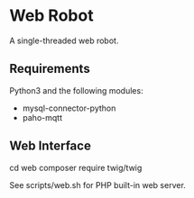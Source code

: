 # Web Robot

A single-threaded web robot.

## Requirements

Python3 and the following modules:

 * mysql-connector-python
 * paho-mqtt

## Web Interface

cd web
composer require twig/twig

See scripts/web.sh for PHP built-in web server.
